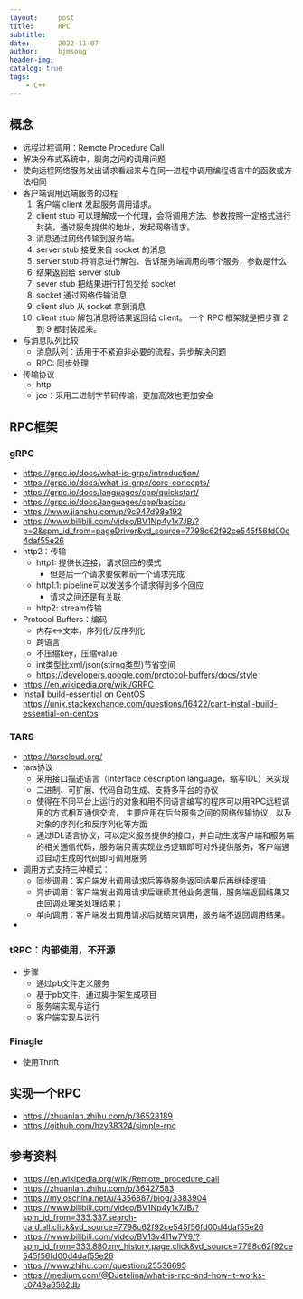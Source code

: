 ```yaml
---
layout:     post
title:      RPC
subtitle:   
date:       2022-11-07
author:     bjmsong
header-img: 
catalog: true
tags:
    - C++
---
```

## 概念
- 远程过程调用：Remote Procedure Call
- 解决分布式系统中，服务之间的调用问题
- 使向远程网络服务发出请求看起来与在同一进程中调用编程语言中的函数或方法相同
- 客户端调用远端服务的过程
    1. 客户端 client 发起服务调用请求。
    2. client stub 可以理解成一个代理，会将调用方法、参数按照一定格式进行封装，通过服务提供的地址，发起网络请求。
    3. 消息通过网络传输到服务端。
    4. server stub 接受来自 socket 的消息
    5. server stub 将消息进行解包、告诉服务端调用的哪个服务，参数是什么
    6. 结果返回给 server stub
    7. sever stub 把结果进行打包交给 socket
    8. socket 通过网络传输消息
    9. client slub 从 socket 拿到消息
    10. client stub 解包消息将结果返回给 client。
    一个 RPC 框架就是把步骤 2 到 9 都封装起来。
- 与消息队列比较
    + 消息队列：适用于不紧迫非必要的流程，异步解决问题
    + RPC: 同步处理
- 传输协议
    + http
    + jce：采用二进制字节码传输，更加高效也更加安全


## RPC框架
### gRPC
- https://grpc.io/docs/what-is-grpc/introduction/
- https://grpc.io/docs/what-is-grpc/core-concepts/
- https://grpc.io/docs/languages/cpp/quickstart/
- https://grpc.io/docs/languages/cpp/basics/
- https://www.jianshu.com/p/9c947d98e192
- https://www.bilibili.com/video/BV1Np4y1x7JB/?p=2&spm_id_from=pageDriver&vd_source=7798c62f92ce545f56fd00d4daf55e26
- http2：传输
    + http1: 提供长连接，请求回应的模式
        * 但是后一个请求要依赖前一个请求完成
    + http1.1: pipeline可以发送多个请求得到多个回应
        * 请求之间还是有关联
    + http2: stream传输
- Protocol Buffers：编码
    + 内存<->文本，序列化/反序列化
    + 跨语言
    + 不压缩key，压缩value
    + int类型比xml/json(stirng类型)节省空间
    + https://developers.google.com/protocol-buffers/docs/style
- https://en.wikipedia.org/wiki/GRPC
- Install build-essential on CentOS
https://unix.stackexchange.com/questions/16422/cant-install-build-essential-on-centos

### TARS
- https://tarscloud.org/
- tars协议
    + 采用接口描述语言（Interface description language，缩写IDL）来实现
    + 二进制、可扩展、代码自动生成、支持多平台的协议
    + 使得在不同平台上运行的对象和用不同语言编写的程序可以用RPC远程调用的方式相互通信交流， 主要应用在后台服务之间的网络传输协议，以及对象的序列化和反序列化等方面
    + 通过IDL语言协议，可以定义服务提供的接口，并自动生成客户端和服务端的相关通信代码，服务端只需实现业务逻辑即可对外提供服务，客户端通过自动生成的代码即可调用服务
- 调用方式支持三种模式：
    - 同步调用：客户端发出调用请求后等待服务返回结果后再继续逻辑；
    - 异步调用：客户端发出调用请求后继续其他业务逻辑，服务端返回结果又由回调处理类处理结果；
    - 单向调用：客户端发出调用请求后就结束调用，服务端不返回调用结果。
- 

### tRPC：内部使用，不开源
- 步骤
    + 通过pb文件定义服务
    + 基于pb文件，通过脚手架生成项目
    + 服务端实现与运行
    + 客户端实现与运行 

### Finagle
- 使用Thrift

## 实现一个RPC
- https://zhuanlan.zhihu.com/p/36528189
- https://github.com/hzy38324/simple-rpc


## 参考资料
- https://en.wikipedia.org/wiki/Remote_procedure_call
- https://zhuanlan.zhihu.com/p/36427583
- https://my.oschina.net/u/4356887/blog/3383904
- https://www.bilibili.com/video/BV1Np4y1x7JB/?spm_id_from=333.337.search-card.all.click&vd_source=7798c62f92ce545f56fd00d4daf55e26
- https://www.bilibili.com/video/BV13v411w7V9/?spm_id_from=333.880.my_history.page.click&vd_source=7798c62f92ce545f56fd00d4daf55e26
- https://www.zhihu.com/question/25536695
- https://medium.com/@DJetelina/what-is-rpc-and-how-it-works-c0749a6562db
